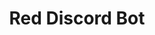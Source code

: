---
layout: post
title: Red Discord Bot
category: Projects
tags:
 - python
 - code
 - discord
 - opensource
---